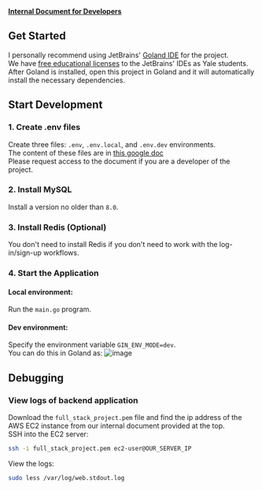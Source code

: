 **[Internal Document for Developers](https://docs.google.com/document/d/1oxb7pU3UWdIycvHNsNe2JztI_q0RyP08HDL1qKCBYwk/edit)**

## Get Started
I personally recommend using JetBrains' [Goland IDE](https://www.jetbrains.com/go/) for the project. \
We have [free educational licenses](https://www.jetbrains.com/community/education/#students) to the JetBrains' IDEs as Yale students. \
After Goland is installed, open this project in Goland and it will automatically install the necessary dependencies. 

## Start Development
### 1. Create .env files
Create three files: `.env`, `.env.local`, and `.env.dev` environments. \
The content of these files are in [this google doc](https://docs.google.com/document/d/1b8g1Iau7TJo6f2scI5bhIGdKSBgu8lu7Kp8v8QPR0Uc/edit) \
Please request access to the document if you are a developer of the project.

### 2. Install MySQL
Install a version no older than `8.0`.

### 3. Install Redis (Optional)
You don't need to install Redis if you don't need to work with the log-in/sign-up workflows.

### 4. Start the Application
#### Local environment: 
Run the `main.go` program.

#### Dev environment: 
Specify the environment variable `GIN_ENV_MODE=dev`.  
You can do this in Goland as:
![image](https://github.com/dekunma/cpsc-537-project-backend/assets/53892579/7d0cc8b6-a8c0-4bc8-a667-ad076af0947e)

## Debugging
### View logs of backend application
Download the `full_stack_project.pem` file and find the ip address of the AWS EC2 instance from our internal document provided at the top. \
SSH into the EC2 server: 
```bash
ssh -i full_stack_project.pem ec2-user@OUR_SERVER_IP
```

View the logs: 
```bash
sudo less /var/log/web.stdout.log
```
